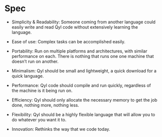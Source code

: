 # Spec
- Simplicity & Readability: Someone coming from another language could easily write and read Qyl code without extensively learning the language.

- Ease of use: Complex tasks can be accomplished easily.

- Portability: Run on multiple platforms and architectures, with similar performance on each. There is nothing that runs one one machine that doesn’t run on another.

- Minimalism: Qyl should be small and lightweight, a quick download for a quick language.

- Performance: Qyl code should compile and run quickly, regardless of the machine is it being run on.

- Efficiency: Qyl should only allocate the necessary memory to get the job done, nothing more, nothing less.

- Flexibility: Qyl should be a highly flexible language that will allow you to do whatever you want it to.

- Innovation: Rethinks the way that we code today.